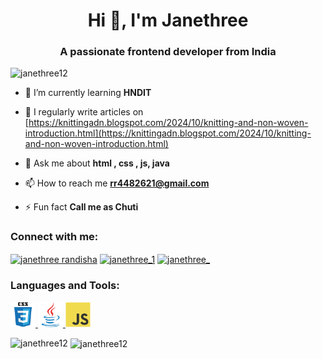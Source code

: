 <h1 align="center">Hi 👋, I'm Janethree</h1>
<h3 align="center">A passionate frontend developer from India</h3>

<p align="left"> <img src="https://komarev.com/ghpvc/?username=janethree12&label=Profile%20views&color=0e75b6&style=flat" alt="janethree12" /> </p>

- 🌱 I’m currently learning **HNDIT**

- 📝 I regularly write articles on [https://knittingadn.blogspot.com/2024/10/knitting-and-non-woven-introduction.html](https://knittingadn.blogspot.com/2024/10/knitting-and-non-woven-introduction.html)

- 💬 Ask me about **html , css , js, java**

- 📫 How to reach me **rr4482621@gmail.com**

- ⚡ Fun fact **Call me as Chuti**

<h3 align="left">Connect with me:</h3>
<p align="left">
<a href="https://linkedin.com/in/janethree randisha" target="blank"><img align="center" src="https://raw.githubusercontent.com/rahuldkjain/github-profile-readme-generator/master/src/images/icons/Social/linked-in-alt.svg" alt="janethree randisha" height="30" width="40" /></a>
<a href="https://instagram.com/janethree_1" target="blank"><img align="center" src="https://raw.githubusercontent.com/rahuldkjain/github-profile-readme-generator/master/src/images/icons/Social/instagram.svg" alt="janethree_1" height="30" width="40" /></a>
<a href="https://discord.gg/janethree_" target="blank"><img align="center" src="https://raw.githubusercontent.com/rahuldkjain/github-profile-readme-generator/master/src/images/icons/Social/discord.svg" alt="janethree_" height="30" width="40" /></a>
</p>

<h3 align="left">Languages and Tools:</h3>
<p align="left"> <a href="https://www.w3schools.com/css/" target="_blank" rel="noreferrer"> <img src="https://raw.githubusercontent.com/devicons/devicon/master/icons/css3/css3-original-wordmark.svg" alt="css3" width="40" height="40"/> </a> <a href="https://www.java.com" target="_blank" rel="noreferrer"> <img src="https://raw.githubusercontent.com/devicons/devicon/master/icons/java/java-original.svg" alt="java" width="40" height="40"/> </a> <a href="https://developer.mozilla.org/en-US/docs/Web/JavaScript" target="_blank" rel="noreferrer"> <img src="https://raw.githubusercontent.com/devicons/devicon/master/icons/javascript/javascript-original.svg" alt="javascript" width="40" height="40"/> </a> </p>

<p><img align="left" src="https://github-readme-stats.vercel.app/api/top-langs?username=janethree12&show_icons=true&locale=en&layout=compact" alt="janethree12" /></p>

<p>&nbsp;<img align="center" src="https://github-readme-stats.vercel.app/api?username=janethree12&show_icons=true&locale=en" alt="janethree12" /></p>
